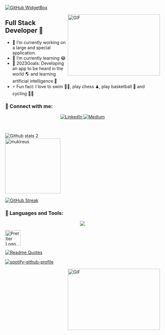 [![GitHub WidgetBox](https://github-widgetbox.vercel.app/api/profile?username=Tekmily&data=followers,repositories,stars,commits&theme=viridescent)](https://github.com/Jurredr/github-widgetbox)

<img align="right" alt="GIF" color="green" src="https://media.tenor.com/NOYF3f82b_gAAAAC/programmer.gif" width="300" height="200" />

##  Full Stack Developer 🚀
- 🔭 I’m currently working on a large and special application.
- 🌱 I’m currently learning 😂
- 🥅 2023Goals: Developing an app to be heard in the world 🌎 and learning artificial intelligence 🤖
- ⚡ Fun fact: I love to swim 🏊‍♀️, play chess ♟, play basketball 🏀 and cycling 🚴‍♀️


### 📩 Connect with me:

<p align="center">
<!-- <a href="https://twitter.com/iolardemartini" target="_blank">
    <img src="https://img.shields.io/badge/twitter-%231DA1F2.svg?&style=for-the-badge&logo=twitter&logoColor=white&color=071A2C" alt="Twitter"/>
  </a> -->
  <a href="https://www.linkedin.com/in/yusuf-tekmil-developer" target="_blank">
    <img src="https://img.shields.io/badge/linkedin-%230077B5.svg?&style=for-the-badge&logo=linkedin&logoColor=white&color=071A2C" alt="LinkedIn"/>
  </a>
  <!--<a href="https://instagram.com/iolarjr" target="_blank">
    <img src="https://img.shields.io/badge/instagram-%23E4405F.svg?&style=for-the-badge&logo=instagram&logoColor=white&color=071A2C" alt="Instagram"/>
  </a>-->
  <a href="https://medium.com/@yusuftekmil.yt" target="_blank">
    <img src="https://img.shields.io/badge/medium-%2312100E.svg?&style=for-the-badge&logo=medium&logoColor=white&color=071A2C" alt="Medium"/>
  </a>
 <!-- <a href="https://www.facebook.com/iolardemartini" target="_blank">
    <img src="https://img.shields.io/badge/facebook-%231877F2.svg?&style=for-the-badge&logo=facebook&logoColor=white&color=071A2C" alt="Facebook"/>
  </a> -->
</p>
<br />


![Github stats 2](https://github-readme-stats.vercel.app/api?username=Tekmily&show_icons=true&theme=transparent)
<br/>
<img height="180em" align="center" src="https://github-readme-stats.vercel.app/api/top-langs?username=Tekmily&show_icons=true&locale=en&layout=compact&langs_count=8&theme=transparent" alt="mukireus"/>

[![GitHub Streak](http://github-readme-streak-stats.herokuapp.com?user=Tekmily&theme=transparent)](https://git.io/streak-stats)

### 🔧 Languages and Tools:

<p align="center">
  <a href="">
    <img src="https://skillicons.dev/icons?i=java,spring,maven,hibernate,react,javascript,html,bootstrap,css,vscode,idea,visualstudio,github,postgres,mysql,mongodb,docker,aws,nodejs,jquery,githubactions,git,discord,powershell,kubernetes,ps,linux,wordpress,stackoverflow" />
  </a>
</p>
<a href="https://prettier.io">
  <img width="50" title="Prettier" alt="Prettier Logo" src="https://prettier.io/icon.png">
</a>
<br />


[vsCode]: https://code.visualstudio.com/
[git]: https://git-scm.com/
[github]: https://github.com/IbrahimTalha0


[![Readme Quotes](https://quotes-github-readme.vercel.app/api?type=horizontal&theme=transparent)](https://github.com/piyushsuthar/github-readme-quotes)

[![spotify-github-profile](https://spotify-github-profile.vercel.app/api/view?uid=31ma5asa62ek6bhqqmchouarsjay&cover_image=true&theme=default&show_offline=false&background_color=808080&interchange=false&bar_color_cover=true)](https://github.com/kittinan/spotify-github-profile) 

<img align="right" alt="GIF" color="green" src="https://camo.githubusercontent.com/5ddf73ad3a205111cf8c686f687fc216c2946a75005718c8da5b837ad9de78c9/68747470733a2f2f7468756d62732e6766796361742e636f6d2f4576696c4e657874446576696c666973682d736d616c6c2e676966" width="300" height="200" />





